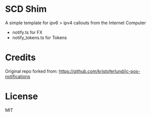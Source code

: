 # SCD Shim

A simple template for ipv6 > ipv4 callouts from the Internet Computer

- notify.ts for FX
- notify_tokens.ts for Tokens


# Credits

Original repo forked from: https://github.com/kristoferlund/ic-pos-notifications

# License

MIT